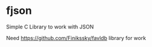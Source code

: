 # fjson
Simple C Library to work with JSON

Need https://github.com/Finikssky/favldb library for work
